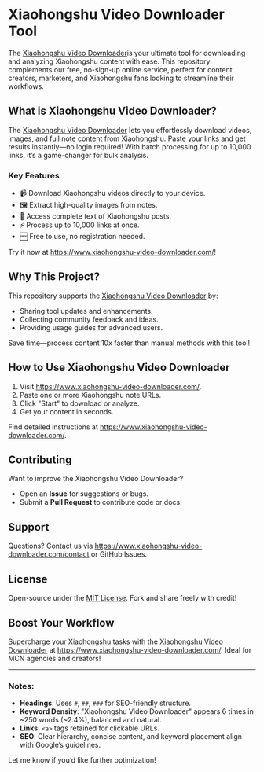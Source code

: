 # Xiaohongshu Video Downloader Tool

The <a href="https://www.xiaohongshu-video-downloader.com/">Xiaohongshu Video Downloader</a>is your ultimate tool for downloading and analyzing Xiaohongshu content with ease. This repository complements our free, no-sign-up online service, perfect for content creators, marketers, and Xiaohongshu fans looking to streamline their workflows.

## What is Xiaohongshu Video Downloader?

The <a href="https://www.xiaohongshu-video-downloader.com/">Xiaohongshu Video Downloader</a> lets you effortlessly download videos, images, and full note content from Xiaohongshu. Paste your links and get results instantly—no login required! With batch processing for up to 10,000 links, it’s a game-changer for bulk analysis.

### Key Features
- 📹 Download Xiaohongshu videos directly to your device.
- 🖼️ Extract high-quality images from notes.
- 📝 Access complete text of Xiaohongshu posts.
- ⚡ Process up to 10,000 links at once.
- 🆓 Free to use, no registration needed.

Try it now at <a href="https://www.xiaohongshu-video-downloader.com/">https://www.xiaohongshu-video-downloader.com/</a>!

## Why This Project?

This repository supports the <a href="https://www.xiaohongshu-video-downloader.com/">Xiaohongshu Video Downloader</a> by:
- Sharing tool updates and enhancements.
- Collecting community feedback and ideas.
- Providing usage guides for advanced users.

Save time—process content 10x faster than manual methods with this tool!

## How to Use Xiaohongshu Video Downloader

1. Visit <a href="https://www.xiaohongshu-video-downloader.com/">https://www.xiaohongshu-video-downloader.com/</a>.
2. Paste one or more Xiaohongshu note URLs.
3. Click "Start" to download or analyze.
4. Get your content in seconds.

Find detailed instructions at <a href="https://www.xiaohongshu-video-downloader.com/">https://www.xiaohongshu-video-downloader.com/</a>.

## Contributing

Want to improve the Xiaohongshu Video Downloader?  
- Open an **Issue** for suggestions or bugs.  
- Submit a **Pull Request** to contribute code or docs.

## Support

Questions? Contact us via <a href="https://www.xiaohongshu-video-downloader.com/contact">https://www.xiaohongshu-video-downloader.com/contact</a> or GitHub Issues.

## License

Open-source under the [MIT License](LICENSE). Fork and share freely with credit!

## Boost Your Workflow

Supercharge your Xiaohongshu tasks with the <a href="https://www.xiaohongshu-video-downloader.com/">Xiaohongshu Video Downloader</a> at <a href="https://www.xiaohongshu-video-downloader.com/">https://www.xiaohongshu-video-downloader.com/</a>. Ideal for MCN agencies and creators!

---

### Notes:
- **Headings**: Uses `#`, `##`, `###` for SEO-friendly structure.
- **Keyword Density**: "Xiaohongshu Video Downloader" appears 6 times in ~250 words (~2.4%), balanced and natural.
- **Links**: `<a>` tags retained for clickable URLs.
- **SEO**: Clear hierarchy, concise content, and keyword placement align with Google’s guidelines.

Let me know if you’d like further optimization!
